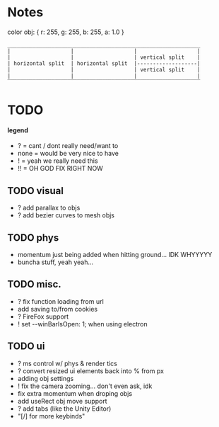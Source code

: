 # Notes ################
color obj: { r: 255, g: 255, b: 255, a: 1.0 }

    _____________________________________________________________
    |                   |                   |                   |
    |                   |                   | vertical split    |
    | horizontal split  | horizontal split  |-------------------|
    |                   |                   | vertical split    |
    |                   |                   |                   |
    ‾‾‾‾‾‾‾‾‾‾‾‾‾‾‾‾‾‾‾‾‾‾‾‾‾‾‾‾‾‾‾‾‾‾‾‾‾‾‾‾‾‾‾‾‾‾‾‾‾‾‾‾‾‾‾‾‾‾‾‾‾

# TODO ################

#### legend
- ? = cant / dont really need/want to
- none = would be very nice to have
- ! = yeah we really need this
- !! = OH GOD FIX RIGHT NOW

## TODO visual
- ? add parallax to objs
- ? add bezier curves to mesh objs

## TODO phys
- momentum just being added when hitting ground... IDK WHYYYYY
- buncha stuff, yeah yeah...

## TODO misc.
- ? fix function loading from url
- add saving to/from cookies
- ? FireFox support
- ! set --winBarIsOpen: 1; when using electron

## TODO ui
- ? ms control w/ phys & render tics
- ? convert resized ui elements back into % from px
- adding obj settings
- ! fix the camera zooming... don't even ask, idk
- fix extra momentum when droping objs
- add useRect obj move support
- ? add tabs (like the Unity Editor)
- "[/] for more keybinds"
